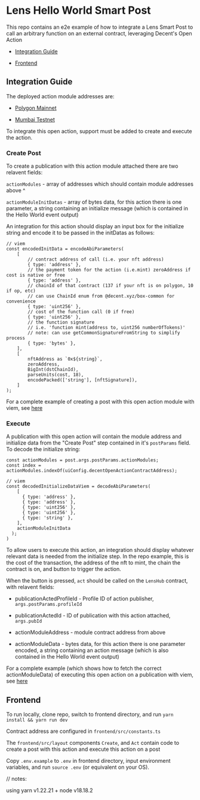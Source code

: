 # Lens Hello World Smart Post

This repo contains an e2e example of how to integrate a Lens Smart Post to call an arbitrary function on an external contract, leveraging Decent's Open Action

- [Integration Guide](#integration-guide)

- [Frontend](#frontend)


## Integration Guide

The deployed action module addresses are:

- [Polygon Mainnet](https://polygonscan.com/address/0xA9d72bCAd216b1F05d7D60b46Fd8dC01D501257a)

- [Mumbai Testnet](https://mumbai.polygonscan.com/address/0x5bF5269c2F5983a3a72F2bFc69D5f07530138CBd)

To integrate this open action, support must be added to create and execute the action.

### Create Post

To create a publication with this action module attached there are two relavent fields:

`actionModules` - array of addresses which should contain module addresses above ^

`actionModuleInitDatas` - array of bytes data, for this action there is one parameter, a string containing an initialize message (which is contained in the Hello World event output)

An integration for this action should display an input box for the initialize string and encode it to be passed in the initDatas as follows:

```
// viem
const encodedInitData = encodeAbiParameters(
    [
        // contract address of call (i.e. your nft address)
        { type: 'address' },
        // the payment token for the action (i.e.mint) zeroAddress if cost is native or free
        { type: 'address' },
        // chainId of that contract (137 if your nft is on polygon, 10 if op, etc)
        // can use ChainId enum from @decent.xyz/box-common for convenience
        { type: 'uint256' },
        // cost of the function call (0 if free)
        { type: 'uint256' },
        // the function signature
        // i.e. 'function mint(address to, uint256 numberOfTokens)'
        // note: can use getCommonSignatureFromString to simplify process
        { type: 'bytes' },
    ],
    [
        nftAddress as `0x${string}`,
        zeroAddress,
        BigInt(dstChainId),
        parseUnits(cost, 18),
        encodePacked(['string'], [nftSignature]),
    ]
);
```

For a complete example of creating a post with this open action module with viem, see [here](https://github.com/wkantaros/lens-openAction/blob/main/frontend/src/layout/Create.tsx)

### Execute

A publication with this open action will contain the module address and initialize data from the "Create Post" step contained in it's `postParams` field. To decode the initialize string:

```
const actionModules = post.args.postParams.actionModules;
const index = actionModules.indexOf(uiConfig.decentOpenActionContractAddress);

// viem
const decodedInitializeDataViem = decodeAbiParameters(
    [
      { type: 'address' },
      { type: 'address' },
      { type: 'uint256' },
      { type: 'uint256' },
      { type: 'string' },
    ],
    actionModuleInitData
  );
)

```

To allow users to execute this action, an integration should display whatever relevant data is needed from the initialize step. In the repo example, this is the cost of the transaction, the address of the nft to mint, the chain the contract is on, and button to trigger the action.

When the button is pressed, `act` should be called on the `LensHub` contract, with relavent fields:

- publicationActedProfileId - Profile ID of action publisher, `args.postParams.profileId`

- publicationActedId - ID of publication with this action attached, `args.pubId`

- actionModuleAddress - module contract address from above

- actionModuleData - bytes data, for this action there is one parameter encoded, a string containing an action message (which is also contained in the Hello World event output)

For a complete example (which shows how to fetch the correct actionModuleData) of executing this open action on a publication with viem, see [here](https://github.com/wkantaros/lens-openAction/blob/main/frontend/src/layout/Act.tsx)


## Frontend

To run locally, clone repo, switch to frontend directory, and run `yarn install && yarn run dev`

Contract address are configured in `frontend/src/constants.ts`

The `frontend/src/layout` components `Create`, and `Act` contain code to create a post with this action and execute this action on a post

Copy `.env.example` to `.env` in frontend directory, input environment variables, and run `source .env` (or equivalent on your OS).

// notes:

using yarn v1.22.21 + node v18.18.2
